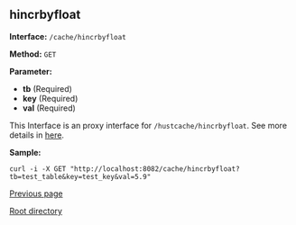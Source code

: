 ## hincrbyfloat ##

**Interface:** `/cache/hincrbyfloat`

**Method:** `GET`

**Parameter:** 

*  **tb** (Required)  
*  **key** (Required)  
*  **val** (Required)  

This Interface is an proxy interface for `/hustcache/hincrbyfloat`. See more details in [here](../../hustdb/hustcache/hincrbyfloat.md).  

**Sample:**

    curl -i -X GET "http://localhost:8082/cache/hincrbyfloat?tb=test_table&key=test_key&val=5.9"

[Previous page](../cache.md)

[Root directory](../../../index.md)